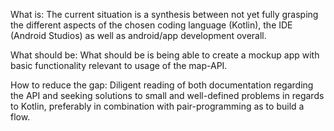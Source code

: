 What is:
The current situation is a synthesis between not yet fully grasping the different aspects of the chosen coding language (Kotlin), the IDE (Android Studios) as well as android/app development overall.

What should be:
What should be is being able to create a mockup app with basic functionality relevant to usage of the map-API.

How to reduce the gap:
Diligent reading of both documentation regarding the API and seeking solutions to small and well-defined problems in regards to Kotlin, preferably in combination with pair-programming as to build a flow.